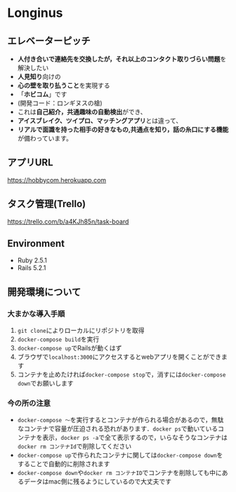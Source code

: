 # Longinus
## エレベーターピッチ
- **人付き合いで連絡先を交換したが，それ以上のコンタクト取りづらい問題**を解決したい
- **人見知り**向けの
- **心の壁を取り払うこと**を実現する
- 「**ホビコム**」です
- (開発コード：ロンギヌスの槍)
- これは**自己紹介，共通趣味の自動検出**ができ、
- **アイスブレイク、ツイプロ、マッチングアプリ**とは違って、
- **リアルで面識を持った相手の好きなもの,共通点を知り，話の糸口にする機能**が備わっています。

## アプリURL
https://hobbycom.herokuapp.com

## タスク管理(Trello)
https://trello.com/b/a4KJh85n/task-board

## Environment
- Ruby 2.5.1
- Rails 5.2.1

## 開発環境について
### 大まかな導入手順
1. `git clone`によりローカルにリポジトリを取得
2. `docker-compose build`を実行
3. `docker-compose up`でRailsが動くはず
4. ブラウザで`localhost:3000`にアクセスするとwebアプリを開くことができます
5. コンテナを止めたければ`docker-compose stop`で，消すには`docker-compose down`でお願いします

### 今の所の注意
- `docker-compose 〜`を実行するとコンテナが作られる場合があるので，無駄なコンテナで容量が圧迫される恐れがあります．`docker ps`で動いているコンテナを表示，`docker ps -a`で全て表示するので，いらなそうなコンテナは`docker rm コンテナId`で削除してください
- `docker-compose up`で作られたコンテナに関しては`docker-compose down`をすることで自動的に削除されます
- `docker-compose down`や`docker rm コンテナID`でコンテナを削除しても中にあるデータはmac側に残るようにしているので大丈夫です

